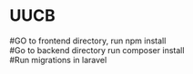 # UUCB

#GO to frontend directory, run npm install<br>
#Go to backend directory run composer install<br>
#Run migrations in laravel
